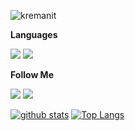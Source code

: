 ![kremanit](https://user-images.githubusercontent.com/74011871/132097841-94b0ce28-0fc1-4ab8-96a1-caa776acda94.gif) 

**Languages**

<a href="https://html.com/" rel="nofollow"><img src="https://camo.githubusercontent.com/b9396d4df45cdc746a004574f4669ce41a08ff5c1db9d7e7151f113a65bf18f1/68747470733a2f2f696d672e736869656c64732e696f2f62616467652f2d48544d4c2d3039303930393f7374796c653d666f722d7468652d6261646765266c6f676f3d48544d4c35266c6f676f436f6c6f723d453334463236" style="max-width: 100%;"></a> 
<a href="https://python.org/" rel="nofollow"><img src="https://camo.githubusercontent.com/75137c841b7de28c6f30bbcb5ba71b3d16393697d698cdf91ce6e570752bec85/68747470733a2f2f696d672e736869656c64732e696f2f62616467652f2d507974686f6e2d3039303930393f7374796c653d666f722d7468652d6261646765266c6f676f3d707974686f6e266c6f676f436f6c6f723d333737364142" style="max-width: 100%;"></a>
   
**Follow Me**

<a href="https://vk.com/kremabit" rel="nofollow"><img src="https://camo.githubusercontent.com/7a52a3ddcad5bc26d495e5bea7a67263a4686b1e19f44ec07cd85ed6892bf9b3/68747470733a2f2f696d672e736869656c64732e696f2f62616467652f2d566b6f6e74616b74652d3039303930393f7374796c653d666f722d7468652d6261646765266c6f676f3d566b266c6f676f436f6c6f723d344637444233" style="max-width: 100%;"></a>
<a href="https://steamcommunity.com/id/kremanit/" rel="nofollow"><img src="https://camo.githubusercontent.com/c83dc3454d03ec4f28e13a71ccf86dcca5bd02111f6c685e311a44f4080ab91f/68747470733a2f2f696d672e736869656c64732e696f2f62616467652f2d537465616d2d3039303930393f7374796c653d666f722d7468652d6261646765266c6f676f3d537465616d266c6f676f436f6c6f723d464646464646" style="max-width: 100%;"></a>

[![github stats](https://github-readme-stats.vercel.app/api?username=kremanit&theme=bear)](https://streamhub.life/) [![Top Langs](https://github-readme-stats.vercel.app/api/top-langs/?username=kremanit&hide=procfile)](https://streamhub.life/)
